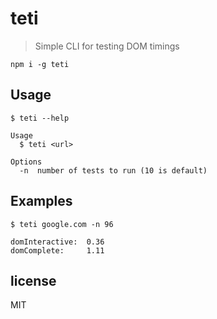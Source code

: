 # teti

> Simple CLI for testing DOM timings

```
npm i -g teti
```

## Usage

```
$ teti --help

Usage
  $ teti <url>

Options
  -n  number of tests to run (10 is default)
```

## Examples

```
$ teti google.com -n 96

domInteractive:	 0.36
domComplete: 	 1.11
```

## license

MIT
